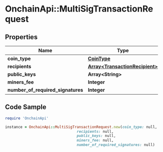 # OnchainApi::MultiSigTransactionRequest

## Properties

Name | Type | Description | Notes
------------ | ------------- | ------------- | -------------
**coin_type** | [**CoinType**](CoinType.md) |  | [optional] 
**recipients** | [**Array&lt;TransactionRecipient&gt;**](TransactionRecipient.md) |  | [optional] 
**public_keys** | **Array&lt;String&gt;** |  | [optional] 
**miners_fee** | **Integer** |  | [optional] 
**number_of_required_signatures** | **Integer** |  | [optional] 

## Code Sample

```ruby
require 'OnchainApi'

instance = OnchainApi::MultiSigTransactionRequest.new(coin_type: null,
                                 recipients: null,
                                 public_keys: null,
                                 miners_fee: null,
                                 number_of_required_signatures: null)
```


